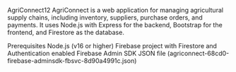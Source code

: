  AgriConnect12
AgriConnect is a web application for managing agricultural supply chains, including inventory, suppliers, purchase orders, and payments. It uses Node.js with Express for the backend, Bootstrap for the frontend, and Firestore as the database.

Prerequisites
Node.js (v16 or higher)
Firebase project with Firestore and Authentication enabled
Firebase Admin SDK JSON file (agriconnect-68cd0-firebase-adminsdk-fbsvc-8d90a4991c.json)
